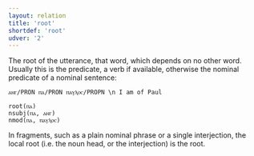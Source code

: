 ```yaml
---
layout: relation
title: 'root'
shortdef: 'root'
udver: '2'
---
```


The root of the utterance, that word, which depends on no other word. Usually this is the predicate, a verb if available, otherwise the nominal predicate of a nominal sentence: 

~~~ sdparse
ⲁⲛⲅ/PRON ⲡⲁ/PRON ⲡⲁⲩⲗⲟⲥ/PROPN \n I am of Paul

root(ⲡⲁ)
nsubj(ⲡⲁ, ⲁⲛⲅ)
nmod(ⲡⲁ, ⲡⲁⲩⲗⲟⲥ)
~~~

In fragments, such as a plain nominal phrase or a single interjection, the local root (i.e. the noun head, or the interjection) is the root.

<!-- Interlanguage links updated Pá kvě 14 11:09:21 CEST 2021 -->
